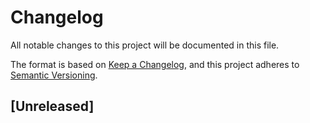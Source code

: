 <!--
SPDX-FileCopyrightText: 2024 Skatteverket - Swedish Tax Agency

SPDX-License-Identifier: CC0-1.0
-->

# Changelog
All notable changes to this project will be documented in this file.

The format is based on [Keep a Changelog](https://keepachangelog.com/en/1.0.0/),
and this project adheres to [Semantic Versioning](https://semver.org/spec/v2.0.0.html).

## [Unreleased]